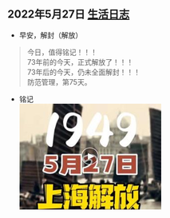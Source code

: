 ## 2022年5月27日  [生活日志](../life.md)
- 早安，解封（解放）
>今日，值得铭记！！！   
73年前的今天，正式解放了！！！  
73年后的今天，仍未全面解封！！！  
防范管理，第75天。
- 铭记    
![](../img/20220527.jpg)